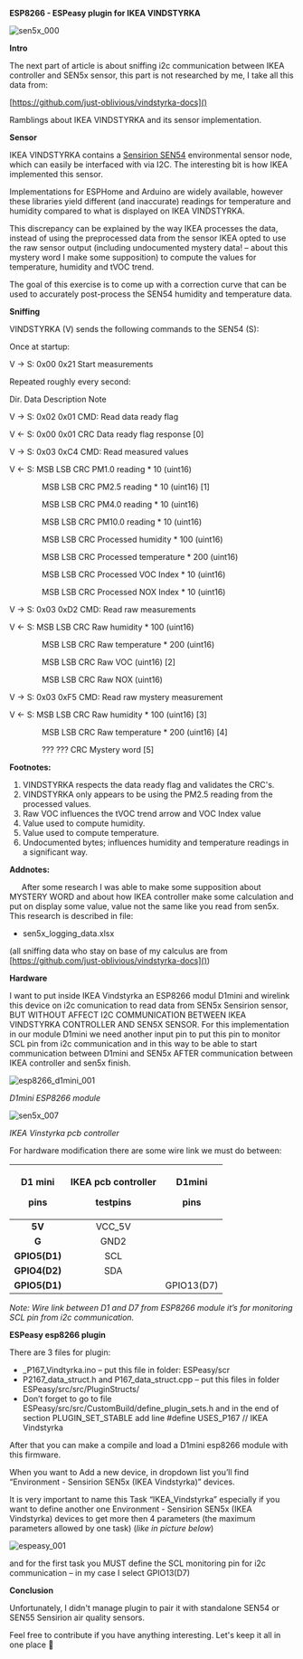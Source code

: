 **ESP8266 - ESPeasy plugin for IKEA VINDSTYRKA** 

![](https://github.com/andibaciu/ESPeasy-plugin-for-IKEA-VINDSTYRKA/blob/main/img/sen5x_000.png "sen5x_000")

**Intro**

The next part of article is about sniffing i2c communication between IKEA controller and SEN5x sensor, this part is not researched by me, I take all this data from:

[https://github.com/just-oblivious/vindstyrka-docs]()

Ramblings about IKEA VINDSTYRKA and its sensor implementation.

**Sensor**

IKEA VINDSTYRKA contains a [Sensirion SEN54](https://sensirion.com/products/catalog/SEN54/) environmental sensor node, which can easily be interfaced with via I2C. The interesting bit is how IKEA implemented this sensor.

Implementations for ESPHome and Arduino are widely available, however these libraries yield different (and inaccurate) readings for temperature and humidity compared to what is displayed on IKEA VINDSTYRKA.

This discrepancy can be explained by the way IKEA processes the data, instead of using the preprocessed data from the sensor IKEA opted to use the raw sensor output (including undocumented mystery data! – about this mystery word I make some supposition) to compute the values for temperature, humidity and tVOC trend.

The goal of this exercise is to come up with a correction curve that can be used to accurately post-process the SEN54 humidity and temperature data.

**Sniffing**

VINDSTYRKA (V) sends the following commands to the SEN54 (S):

Once at startup:

V -> S: 0x00 0x21         Start measurements

Repeated roughly every second:

Dir.    Data              Description                       Note

V -> S: 0x02 0x01         CMD: Read data ready flag

V <- S: 0x00 0x01 CRC     Data ready flag response          [0]

V -> S: 0x03 0xC4         CMD: Read measured values

V <- S: MSB  LSB  CRC     PM1.0 reading \* 10 (uint16)

`        `MSB  LSB  CRC     PM2.5 reading \* 10 (uint16)       [1]

`        `MSB  LSB  CRC     PM4.0 reading \* 10 (uint16)

`        `MSB  LSB  CRC     PM10.0 reading \* 10 (uint16)

`        `MSB  LSB  CRC     Processed humidity \* 100 (uint16)

`        `MSB  LSB  CRC     Processed temperature \* 200 (uint16)

`        `MSB  LSB  CRC     Processed VOC Index \* 10 (uint16)

`        `MSB  LSB  CRC     Processed NOX Index \* 10 (uint16)

V -> S: 0x03 0xD2         CMD: Read raw measurements

V <- S: MSB  LSB  CRC     Raw humidity \* 100 (uint16)

`        `MSB  LSB  CRC     Raw temperature \* 200 (uint16)

`        `MSB  LSB  CRC     Raw VOC (uint16)                  [2]

`        `MSB  LSB  CRC     Raw NOX (uint16)

V -> S: 0x03 0xF5         CMD: Read raw mystery measurement

V <- S: MSB  LSB  CRC     Raw humidity \* 100 (uint16)       [3]

`        `MSB  LSB  CRC     Raw temperature \* 200 (uint16)    [4]

`        `???  ???  CRC     Mystery word                      [5]


**Footnotes:**

1. VINDSTYRKA respects the data ready flag and validates the CRC's.
1. VINDSTYRKA only appears to be using the PM2.5 reading from the processed values.
1. Raw VOC influences the tVOC trend arrow and VOC Index value
1. Value used to compute humidity.
1. Value used to compute temperature.
1. Undocumented bytes; influences humidity and temperature readings in a significant way.

**Addnotes:**

`	`After some research I was able to make some supposition about MYSTERY WORD and about how IKEA controller make some calculation and put on display some value, value not the same like you read from sen5x. This research is described in file: 

- sen5x\_logging\_data.xlsx 

(all sniffing data who stay on base of my calculus are from [https://github.com/just-oblivious/vindstyrka-docs]())

**Hardware**

I want to put inside IKEA Vindstyrka an ESP8266 modul D1mini and wirelink this device on i2c comunication to read data from SEN5x Sensirion sensor, BUT WITHOUT AFFECT I2C COMMUNICATION BETWEEN IKEA VINDSTYRKA CONTROLLER AND SEN5X SENSOR. For this implementation in our module D1mini we need another input pin to put this pin to monitor SCL pin from i2c communication and in this way to be able to start communication between D1mini and SEN5x AFTER communication between IKEA controller and sen5x finish.

![](https://github.com/andibaciu/ESPeasy-plugin-for-IKEA-VINDSTYRKA/blob/main/img/esp8266_d1mini_001.jpeg "esp8266_d1mini_001")

*D1mini ESP8266 module*

![](https://github.com/andibaciu/ESPeasy-plugin-for-IKEA-VINDSTYRKA/blob/main/img/sen5x_007.jpeg "sen5x_007")

*IKEA Vinstyrka pcb controller*

For hardware modification there are some wire link we must do between:

|<p>**D1 mini**</p><p>**pins**</p>|<p>**IKEA pcb controller**</p><p>**testpins**</p>|<p>**D1mini**</p><p>**pins**</p>|
| :-: | :-: | :-: |
|**5V**|VCC\_5V||
|**G**|GND2||
|**GPIO5(D1)**|SCL||
|**GPIO4(D2)**|SDA||
|**GPIO5(D1)**||GPIO13(D7)|

*Note: Wire link between D1 and D7 from ESP8266 module it’s for monitoring SCL pin from i2c communication.*

**ESPeasy esp8266 plugin**

There are 3 files for plugin:

- \_P167\_Vindtyrka.ino – put this file in folder: ESPeasy/scr
- P2167\_data\_struct.h and P167\_data\_struct.cpp – put this files in folder ESPeasy/src/src/PluginStructs/
- Don’t forget to go to file ESPeasy/src/src/CustomBuild/define\_plugin\_sets.h and in the end of section PLUGIN\_SET\_STABLE add line #define USES\_P167   // IKEA Vindstyrka

After that you can make a compile and load a D1mini esp8266 module with this firmware.

When you want to Add a new device, in dropdown list you’ll find “Environment - Sensirion SEN5x (IKEA Vindstyrka)” devices.

It is very important to name this Task “IKEA\_Vindstyrka” especially if you want to define another one  Environment - Sensirion SEN5x (IKEA Vindstyrka) devices to get more then 4 parameters (the maximum parameters allowed by one task) (*like in picture below*)

![](https://github.com/andibaciu/ESPeasy-plugin-for-IKEA-VINDSTYRKA/blob/main/img/espeasy_001.jpg "espeasy_001")

and for the first task you MUST define the SCL monitoring pin for i2c communication – in my case I select GPIO13(D7)

**Conclusion**

Unfortunately, I didn't manage plugin to pair it with standalone SEN54 or SEN55 Sensirion air quality sensors.

Feel free to contribute if you have anything interesting. Let's keep it all in one place 🙂

